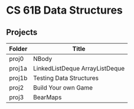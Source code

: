 # CS 61B Data Structures

Projects
------------------------------------------
|Folder	|Title                           |
--------|--------------------------------|
|proj0	|NBody                           |
|proj1a	|LinkedListDeque ArrayListDeque  |
|proj1b	|Testing Data Structures         |
|proj2	|Build Your own Game             |
|proj3	|BearMaps                        |
